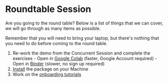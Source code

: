 # Roundtable Session

Are you going to the round table? Below is a list of things that we can cover, we will go through as many items as possible.

Remember that you will need to bring your laptop, but there's nothing that you need to do before coming to the round table.

  1. Re-work the demo from the Concurrent Session and complete the exercises
    - Open in [Google Colab](https://githubtocolab.com/casact/chainladder-python/blob/master/docs/tutorials/demo-blank.ipynb) (faster, Google Account required)
    - Open in [Binder](https://mybinder.org/v2/gh/casact/chainladder-python/master?urlpath=tree/docs/tutorials/demo-blank.ipynb) (slower, no sign up required)
  2. [Install](https://chainladder-python.readthedocs.io/en/latest/library/install.html) the package on your Machine
  3. Work on the [onboarding tutorials](https://chainladder-python.readthedocs.io/en/latest/tutorials/tutorials_intro.html)

